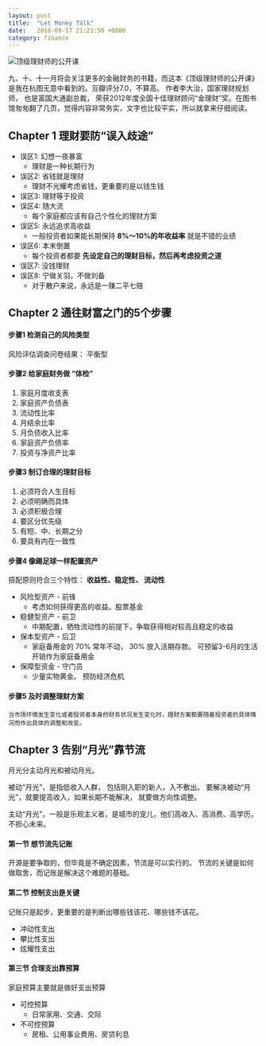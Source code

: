 ```yaml
---
layout: post
title:  "Let Money Talk"
date:   2018-09-17 21:21:50 +0800
category: finance
---
```

![顶级理财师的公开课](http://img3m5.ddimg.cn/7/18/22592995-1_u_1.jpg)


九、十、十一月将会关注更多的金融财务的书籍，而这本《顶级理财师的公开课》是我在杭图无意中看到的。豆瓣评分7.0，不算高。 作者李大治，国家理财规划师， 也是富国大通副总裁， 荣获2012年度全国十佳理财顾问“金理财”奖。在图书馆匆匆翻了几页，觉得内容非常务实，文字也比较平实，所以就拿来仔细阅读。



## Chapter 1 理财要防“误入歧途”


- 误区1: 幻想一夜暴富
	- 理财是一种长期行为
- 误区2: 省钱就是理财
	- 理财不光耀考虑省钱，更重要的是以钱生钱
- 误区3: 理财等于投资
- 误区4: 随大流
	- 每个家庭都应该有自己个性化的理财方案
- 误区5: 永远追求高收益
	- 一般投资者如果能长期保持 **8%～10%的年收益率** 就是不错的业绩
- 误区6: 本末倒置
	- 每个投资者都要 **先设定自己的理财目标，然后再考虑投资之道** 
- 误区7: 没钱理财
- 误区8: 宁做关羽，不做刘备
	- 对于散户来说，永远是一赚二平七赔



## Chapter 2 通往财富之门的5个步骤

#### 步骤1 检测自己的风险类型
风险评估调查问卷结果： 平衡型

#### 步骤2 给家庭财务做 “体检”
1. 家庭月度收支表
2. 家庭资产负债表
3. 流动性比率
4. 月结余比率
5. 月负债收入比率
6. 家庭资产负债率
7. 投资与净资产比率

#### 步骤3 制订合理的理财目标

1. 必须符合人生目标
2. 必须明确而具体
3. 必须积极合理
4. 要区分优先级
5. 有短、中、长期之分
6. 要具有内在一致性


#### 步骤4 像踢足球一样配置资产

搭配原则符合三个特性： **收益性、稳定性、 流动性**

- 风险型资产 - 前锋
	- 考虑如何获得更高的收益。股票基金
- 稳健型资产 - 前卫
	- 中期配置，牺牲流动性的前提下，争取获得相对较高且稳定的收益
- 保本型资产 - 后卫
	- 家庭备用金的 70% 常年不动， 30% 放入活期存款。 可预留3-6月的生活开销作为家庭备用金
- 保障型资金 - 守门员
 	- 少量实物黄金。 预防经济危机


#### 步骤5 及时调整理财方案

```
当市场环境发生变化或者投资者本身的财务状况发生变化时，理财方案都要随着投资者的具体情况而作出具体的调整和改变。
```


## Chapter 3 告别“月光”靠节流

月光分主动月光和被动月光。 

被动“月光”，是指低收入人群， 包括刚入职的新人，入不敷出。 要解决被动“月光”，就要提高收入，如果长期不能解决， 就要做方向性调整。 

主动“月光”，一般是乐观主义者，是城市的宠儿，他们高收入、高消费、高学历，不担心未来。

#### 第一节 想节流先记账

开源是要争取的，但毕竟是不确定因素，节流是可以实行的。 节流的关键是如何做取舍，而记账是解决这个难题的基础。

#### 第二节 控制支出是关键

记账只是起步，更重要的是判断出哪些钱该花、哪些钱不该花。 

- 冲动性支出
- 攀比性支出
- 炫耀性支出


#### 第三节 合理支出靠预算

家庭预算主要就是做好支出预算

- 可控预算
	- 日常家用、交通、交际
- 不可控预算
	- 房租、公用事业费用、房贷利息









